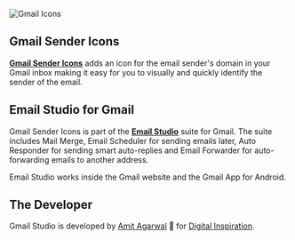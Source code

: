 
![Gmail Icons](/screenshot.jpg)

## Gmail Sender Icons

[**Gmail Sender Icons**](https://chrome.google.com/webstore/detail/gmail-sender-icons/jniljaamodclkmphgkgkooplflhkadpg?hl=en) adds an icon for the email sender's domain in your Gmail inbox making it easy for you to visually and quickly identify the sender of the email.

## Email Studio for Gmail

Gmail Sender Icons is part of the [**Email Studio**](https://gsuite.google.com/marketplace/app/email_studio_for_gmail/60106804857) suite for Gmail.  The suite includes Mail Merge, Email Scheduler for sending emails later, Auto Responder for sending smart auto-replies and Email Forwarder for auto-forwarding emails to another address.  

Email Studio works inside the Gmail website and the Gmail App for Android. 

## The Developer

Gmail Studio is developed by [Amit Agarwal](https://digitalinspiration.com/google-developer) 👋 for [Digital Inspiration](https://digitalinspiration.com/).